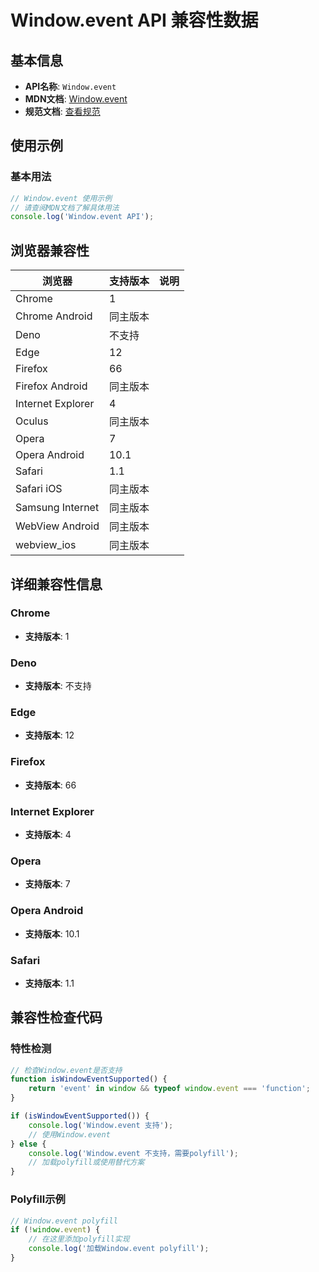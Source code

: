 # Window.event API 兼容性数据

## 基本信息

- **API名称**: `Window.event`
- **MDN文档**: [Window.event](https://developer.mozilla.org/docs/Web/API/Window/event)
- **规范文档**: [查看规范](https://dom.spec.whatwg.org/#dom-window-event)

## 使用示例

### 基本用法

```javascript
// Window.event 使用示例
// 请查阅MDN文档了解具体用法
console.log('Window.event API');
```

## 浏览器兼容性

| 浏览器 | 支持版本 | 说明 |
|--------|----------|------|
| Chrome | 1 |  |
| Chrome Android | 同主版本 |  |
| Deno | 不支持 |  |
| Edge | 12 |  |
| Firefox | 66 |  |
| Firefox Android | 同主版本 |  |
| Internet Explorer | 4 |  |
| Oculus | 同主版本 |  |
| Opera | 7 |  |
| Opera Android | 10.1 |  |
| Safari | 1.1 |  |
| Safari iOS | 同主版本 |  |
| Samsung Internet | 同主版本 |  |
| WebView Android | 同主版本 |  |
| webview_ios | 同主版本 |  |

## 详细兼容性信息

### Chrome

- **支持版本**: 1

### Deno

- **支持版本**: 不支持

### Edge

- **支持版本**: 12

### Firefox

- **支持版本**: 66

### Internet Explorer

- **支持版本**: 4

### Opera

- **支持版本**: 7

### Opera Android

- **支持版本**: 10.1

### Safari

- **支持版本**: 1.1

## 兼容性检查代码

### 特性检测

```javascript
// 检查Window.event是否支持
function isWindowEventSupported() {
    return 'event' in window && typeof window.event === 'function';
}

if (isWindowEventSupported()) {
    console.log('Window.event 支持');
    // 使用Window.event
} else {
    console.log('Window.event 不支持，需要polyfill');
    // 加载polyfill或使用替代方案
}
```

### Polyfill示例

```javascript
// Window.event polyfill
if (!window.event) {
    // 在这里添加polyfill实现
    console.log('加载Window.event polyfill');
}
```

